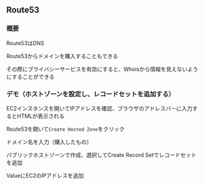 ## Route53

### 概要

Route53はDNS

Route53からドメインを購入することもできる

その際にプライバシーサービスを有効にすると、Whoisから情報を見えないようにすることができる

### デモ（ホストゾーンを設定し、レコードセットを追加する）

EC2インスタンスを開いてIPアドレスを確認、ブラウザのアドレスバーに入力するとHTMLが表示される

Route53を開いて`Create Hosted Zone`をクリック

ドメイン名を入力（購入したもの）

パブリックホストゾーンで作成、選択してCreate Record Setでレコードセットを追加

ValueにEC2のIPアドレスを追加





